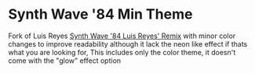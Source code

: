 # Synth Wave '84 Min Theme

Fork of Luis Reyes [Synth Wave '84 Luis Reyes' Remix](https://marketplace.visualstudio.com/items?itemName=luis-reyes.synth-wave-remix) with minor color changes to improve readability although it lack the neon like effect if thats what you are looking for,  This includes only the color theme, it doesn't come with the "glow" effect option

